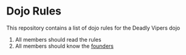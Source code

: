 Dojo Rules
==========

This repository contains a list of dojo rules for the Deadly Vipers dojo
1. All members should read the rules
2. All members should know the [founders](https://github.com/deadlyvipers)

